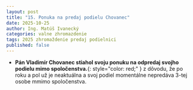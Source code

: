 ```yaml
---
layout: post
title: "15. Ponuka na predaj podielu Chovanec"
date: 2025-10-25
author: Ing. Matúš Ivanecký
categories: valne zhromazdenie
tags: 2025 zhromaždenie predaj podielnici
published: false
---
```

- **Pán Vladimír Chovanec stiahol svoju ponuku na odpredaj svojho podielu mimo spoločenstva.**{: style="color: red;" } z dôvodu, že po roku a pol už je neaktuálna a svoj podiel momentálne nepredáva 3-tej osobe mmimo spoločenstva.






